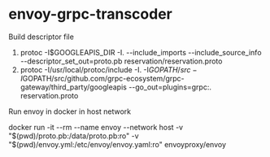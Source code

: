 # envoy-grpc-transcoder

Build descriptor file
1. protoc -I$GOOGLEAPIS_DIR -I. --include_imports --include_source_info   --descriptor_set_out=proto.pb reservation/reservation.proto 
2. protoc -I/usr/local/protoc/include -I. -I$GOPATH/src -I$GOPATH/src/github.com/grpc-ecosystem/grpc-gateway/third_party/googleapis --go_out=plugins=grpc:. reservation.proto

Run envoy in docker in host network

docker run -it --rm --name envoy --network host -v "$(pwd)/proto.pb:/data/proto.pb:ro" -v "$(pwd)/envoy.yml:/etc/envoy/envoy.yaml:ro" envoyproxy/envoy

